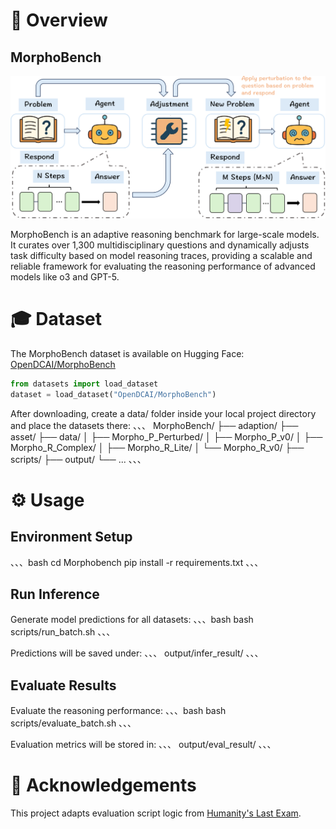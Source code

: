 # 📣 Overview

## MorphoBench

![MorphoBench Overview](./asset/MorphoBench.jpg)

MorphoBench is an adaptive reasoning benchmark for large-scale models. It curates over 1,300 multidisciplinary questions and dynamically adjusts task difficulty based on model reasoning traces, providing a scalable and reliable framework for evaluating the reasoning performance of advanced models like o3 and GPT-5.

# 🎓 Dataset

The MorphoBench dataset is available on Hugging Face: [OpenDCAI/MorphoBench](https://huggingface.co/datasets/OpenDCAI/MorphoBench)

```python
from datasets import load_dataset
dataset = load_dataset("OpenDCAI/MorphoBench")
```

After downloading, create a data/ folder inside your local project directory and place the datasets there:
、、、
MorphoBench/
├── adaption/
├── asset/
├── data/
│   ├── Morpho_P_Perturbed/
│   ├── Morpho_P_v0/
│   ├── Morpho_R_Complex/
│   ├── Morpho_R_Lite/
│   └── Morpho_R_v0/
├── scripts/
├── output/
└── ...
、、、
# ⚙️ Usage

## Environment Setup

、、、bash
cd Morphobench
pip install -r requirements.txt
、、、

## Run Inference

Generate model predictions for all datasets:
、、、bash
bash scripts/run_batch.sh
、、、

Predictions will be saved under:
、、、
output/infer_result/
、、、

## Evaluate Results

Evaluate the reasoning performance:
、、、bash
bash scripts/evaluate_batch.sh
、、、

Evaluation metrics will be stored in:
、、、
output/eval_result/
、、、
# 🙏 Acknowledgements

This project adapts evaluation script logic from [Humanity's Last Exam](https://github.com/centerforaisafety/hle).

